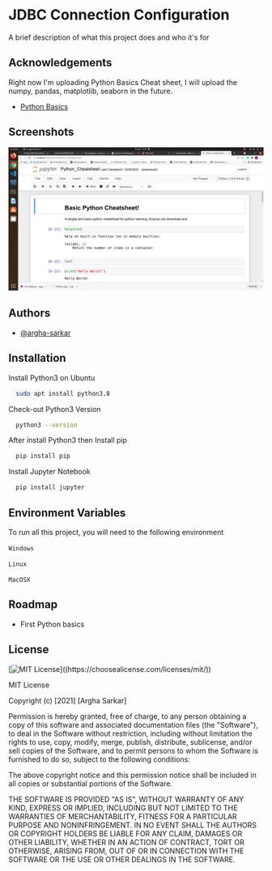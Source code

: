   
# JDBC Connection Configuration

A brief description of what this project does and who it's for


## Acknowledgements
Right now I'm uploading Python Basics Cheat sheet, I will upload the numpy,
pandas, matplotlib, seaborn in the future.

 - [Python Basics](https://github.com/argha-sarkar/Cheatsheet/tree/main/Python/Python%20Basics)
 
  
## Screenshots

![App Screenshot](https://raw.githubusercontent.com/argha-sarkar/Cheatsheet/main/image/Screenshot%20from%202021-08-20%2019-36-10.png)

  
## Authors

- [@argha-sarkar](https://github.com/argha-sarkar)

  
## Installation

Install Python3 on Ubuntu

```bash
  sudo apt install python3.8
```
Check-out Python3 Version 

```bash
  python3 --version
```
After install Python3 then Install pip

```bash
  pip install pip
```
Install Jupyter Notebook

```bash
  pip install jupyter
```
    
## Environment Variables

To run all this project, you will need to the following environment 

`Windows`

`Linux`

`MacOSX`

  
## Roadmap

- First Python basics


  
## License

[![MIT License](https://img.shields.io/apm/l/atomic-design-ui.svg?)]((https://choosealicense.com/licenses/mit/))


MIT License

Copyright (c) [2021] [Argha Sarkar]

Permission is hereby granted, free of charge, to any person obtaining a copy
of this software and associated documentation files (the "Software"), to deal
in the Software without restriction, including without limitation the rights
to use, copy, modify, merge, publish, distribute, sublicense, and/or sell
copies of the Software, and to permit persons to whom the Software is
furnished to do so, subject to the following conditions:

The above copyright notice and this permission notice shall be included in all
copies or substantial portions of the Software.

THE SOFTWARE IS PROVIDED "AS IS", WITHOUT WARRANTY OF ANY KIND, EXPRESS OR
IMPLIED, INCLUDING BUT NOT LIMITED TO THE WARRANTIES OF MERCHANTABILITY,
FITNESS FOR A PARTICULAR PURPOSE AND NONINFRINGEMENT. IN NO EVENT SHALL THE
AUTHORS OR COPYRIGHT HOLDERS BE LIABLE FOR ANY CLAIM, DAMAGES OR OTHER
LIABILITY, WHETHER IN AN ACTION OF CONTRACT, TORT OR OTHERWISE, ARISING FROM,
OUT OF OR IN CONNECTION WITH THE SOFTWARE OR THE USE OR OTHER DEALINGS IN THE
SOFTWARE.
  
